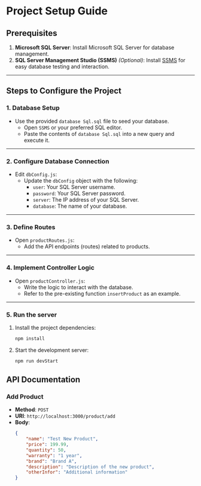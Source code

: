 # Project Setup Guide

## Prerequisites
1. **Microsoft SQL Server**: Install Microsoft SQL Server for database management.
2. **SQL Server Management Studio (SSMS)** *(Optional)*: Install [SSMS](https://learn.microsoft.com/en-us/sql/ssms/download-sql-server-management-studio-ssms?view=sql-server-ver16) for easy database testing and interaction.

---

## Steps to Configure the Project

### 1. Database Setup
- Use the provided `database Sql.sql` file to seed your database.
  - Open `SSMS` or your preferred SQL editor.
  - Paste the contents of `database Sql.sql` into a new query and execute it.

---

### 2. Configure Database Connection
- Edit `dbConfig.js`:
  - Update the `dbConfig` object with the following:
    - `user`: Your SQL Server username.
    - `password`: Your SQL Server password.
    - `server`: The IP address of your SQL Server.
    - `database`: The name of your database.

---

### 3. Define Routes
- Open `productRoutes.js`:
  - Add the API endpoints (routes) related to products.

---

### 4. Implement Controller Logic
- Open `productController.js`:
  - Write the logic to interact with the database.
  - Refer to the pre-existing function `insertProduct` as an example.

---

### 5. Run the server
1. Install the project dependencies:
   ```bash
   npm install
   ```
2. Start the development server:
   ```bash
   npm run devStart
   ```

## API Documentation

### Add Product
- **Method**: `POST`
- **URI**: `http://localhost:3000/product/add`
- **Body**:
  ```json
  {
      "name": "Test New Product",
      "price": 199.99,
      "quantity": 50,
      "warranty": "1 year",
      "brand": "Brand A",
      "description": "Description of the new product",
      "otherInfor": "Additional information"
  }

